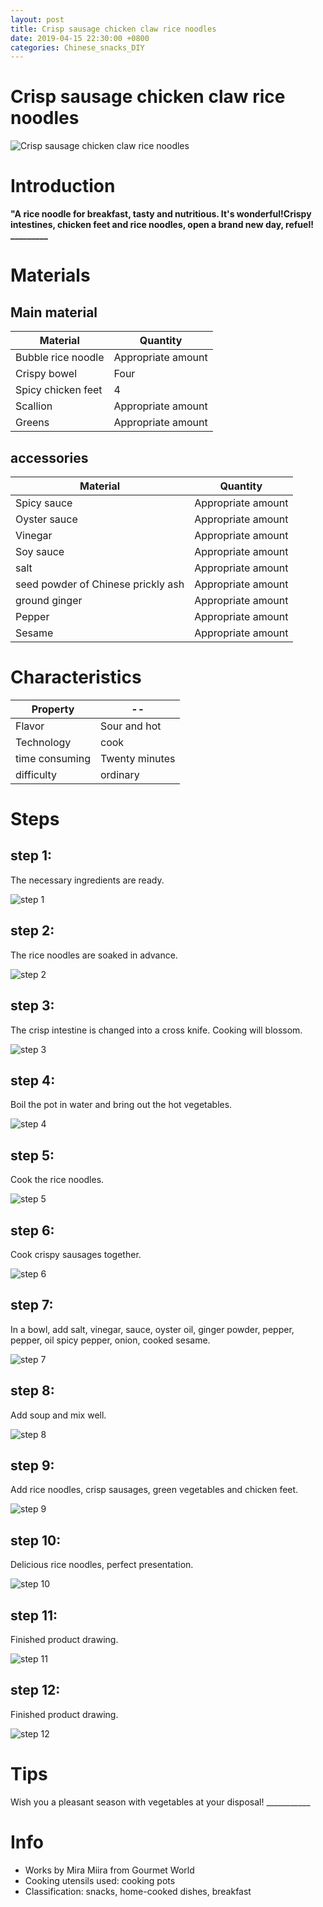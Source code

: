 ```yaml
---
layout: post
title: Crisp sausage chicken claw rice noodles
date: 2019-04-15 22:30:00 +0800
categories: Chinese_snacks_DIY
---
```


# Crisp sausage chicken claw rice noodles

![Crisp sausage chicken claw rice noodles]({{site.baseurl}}/img/409148/409148.jpg)

# Introduction

**"A rice noodle for breakfast, tasty and nutritious. It's wonderful!Crispy intestines, chicken feet and rice noodles, open a brand new day, refuel! _________**

# Materials


## Main material

Material|Quantity
--|--
Bubble rice noodle|Appropriate amount
Crispy bowel|Four
Spicy chicken feet|4
Scallion|Appropriate amount
Greens|Appropriate amount

## accessories

Material|Quantity
--|--
Spicy sauce|Appropriate amount
Oyster sauce|Appropriate amount
Vinegar|Appropriate amount
Soy sauce|Appropriate amount
salt|Appropriate amount
seed powder of Chinese prickly ash|Appropriate amount
ground ginger|Appropriate amount
Pepper|Appropriate amount
Sesame|Appropriate amount

# Characteristics

Property|--
--|--
Flavor|Sour and hot
Technology|cook
time consuming|Twenty minutes
difficulty|ordinary

# Steps

## step 1:

The necessary ingredients are ready.

![step 1]({{site.baseurl}}/img/409148/1.jpg)

## step 2:

The rice noodles are soaked in advance.

![step 2]({{site.baseurl}}/img/409148/2.jpg)

## step 3:

The crisp intestine is changed into a cross knife. Cooking will blossom.

![step 3]({{site.baseurl}}/img/409148/3.jpg)

## step 4:

Boil the pot in water and bring out the hot vegetables.

![step 4]({{site.baseurl}}/img/409148/4.jpg)

## step 5:

Cook the rice noodles.

![step 5]({{site.baseurl}}/img/409148/5.jpg)

## step 6:

Cook crispy sausages together.

![step 6]({{site.baseurl}}/img/409148/6.jpg)

## step 7:

In a bowl, add salt, vinegar, sauce, oyster oil, ginger powder, pepper, pepper, oil spicy pepper, onion, cooked sesame.

![step 7]({{site.baseurl}}/img/409148/7.jpg)

## step 8:

Add soup and mix well.

![step 8]({{site.baseurl}}/img/409148/8.jpg)

## step 9:

Add rice noodles, crisp sausages, green vegetables and chicken feet.

![step 9]({{site.baseurl}}/img/409148/9.jpg)

## step 10:

Delicious rice noodles, perfect presentation.

![step 10]({{site.baseurl}}/img/409148/10.jpg)

## step 11:

Finished product drawing.

![step 11]({{site.baseurl}}/img/409148/11.jpg)

## step 12:

Finished product drawing.

![step 12]({{site.baseurl}}/img/409148/12.jpg)

# Tips

Wish you a pleasant season with vegetables at your disposal! ___________

# Info

- Works by Mira Miira from Gourmet World
- Cooking utensils used: cooking pots
- Classification: snacks, home-cooked dishes, breakfast